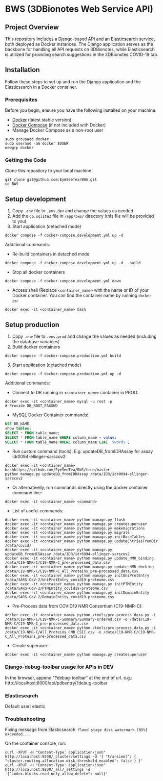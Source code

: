 # BWS (3DBionotes Web Service API)

## Project Overview 

This repository includes a Django-based API and an Elasticsearch service, both deployed as Docker instances. The Django application serves as the backbone for handling all API requests on 3DBionotes, while Elasticsearch is utilized for providing search suggestions in the 3DBionotes COVID-19 tab.

## Installation

Follow these steps to set up and run the Django application and the Elasticsearch in a Docker container.

### Prerequisites

Before you begin, ensure you have the following installed on your machine:

- [Docker](https://www.docker.com/get-started) (latest stable version)
- [Docker Compose](https://docs.docker.com/compose/install/) (if not included with Docker)
- Manage Docker Compose as a non-root user
```shell
sudo groupadd docker
sudo usermod -aG docker $USER
newgrp docker
```

### Getting the Code

Clone this repository to your local machine:

```shell
git clone git@github.com:EyeSeeTea/BWS.git
cd BWS
```

## Setup development

1. Copy `.env` file to `.env.dev` and change the values as needed
2. Add the `db.sqlite3` file in `/app/bws/` directory (this file will be provided to you)
3. Start application (detached mode)
```shell
docker compose -f docker-compose.development.yml up -d
```

Additional commands:
- Re-build containers in detached mode
```shell
docker compose -f docker-compose.development.yml up -d --build
```
- Stop all docker containers
```shell
docker compose -f docker-compose.development.yml down
```
- Access shell (Replace `<container_name>` with the name or ID of your Docker container. You can find the container name by running `docker ps`:
```shell
docker exec -it <container_name> bash
```

## Setup production

1. Copy `.env` file to `.env.prod` and change the values as needed (including the database variables)
2. Build docker containers
```shell
docker compose -f docker-compose.production.yml build
```
3. Start application (detached mode)
```shell
docker compose -f docker-compose.production.yml up -d
```

Additional commands:
- Connect to DB running in `<container_name>` container in PROD:
```shell
docker exec -it <container_name> mysql -u root -p
# Provide DB_ROOT_PASSWD
```
- MySQL Docker Container commands:
```sql
USE DB_NAME
show tables;
SELECT * FROM table_name;
SELECT * FROM table_name WHERE column_name = value;
SELECT * FROM table_name WHERE column_name LIKE '%word%';
```
- Run custom command (tools). E.g: updateDB_fromIDRAssay for assay idr0094-ellinger-sarscov2:
```shell
docker exec -it <container_name> bashhttps://github.com/EyeSeeTea/BWS/tree/master
python manage.py updateDB_fromIDRAssay /data/IDR/idr0094-ellinger-sarscov2
```
- Or alternativelly, run commands directly using the docker container command line:
```shell
docker exec -it <container_name> <command>
```
- List of useful commands:
```shell
docker exec -it <container_name> python manage.py flush
docker exec -it <container_name> python manage.py createsuperuser
docker exec -it <container_name> python manage.py makemigrations
docker exec -it <container_name> python manage.py migrate
docker exec -it <container_name> python manage.py initBaseTables
docker exec -it <container_name> python manage.py updateEntriesFromDir /data/covid/
docker exec -it <container_name> python manage.py updateDB_fromHCSAssay /data/IDR/idr0094-ellinger-sarscov2
docker exec -it <container_name> python manage.py update_NMR_binding /data/C19-NMR-C/C19-NMR-C_pre-processed_data.csv
docker exec -it <container_name> python manage.py update_NMR_docking /data/C19-NMR-C/C19-NMR-C_All_Proteins_pre-processed_data.csv
docker exec -it <container_name> python manage.py initUniProtEntry /data/SARS-CoV-2/UniProtEntry_covid19-proteome.csv
docker exec -it <container_name> python manage.py initPTMEntity /data/SARS-CoV-2/PTMEntity_covid19-proteome.csv
docker exec -it <container_name> python manage.py initDomainEntity /data/SARS-CoV-2/DomainEntity_covid19-proteome.csv
```
- Pre-Process data from COVID19 NMR Consortium (C19-NMR-C):
```shell
docker exec -it <container_name> python /tools/pre-process_data.py -i /data/C19-NMR-C/C19-NMR-C-Summary/Summary-ordered.csv -o /data/C19-NMR-C/C19-NMR-C_pre-processed_data.csv
docker exec -it <container_name> python /tools/pre-process_data.py -i /data/C19-NMR-C/All_Proteins_CNB_CSIC.csv -o /data/C19-NMR-C/C19-NMR-C_All_Proteins_pre-processed_data.csv 
```
- Create superuser:
```shell
docker exec -it <container_name> python manage.py createsuperuser
```

### Django-debug-toolbar usage for APIs in DEV
In the browser, append "?debug-toolbar" at the end of url.
 e.g.: http://localhost:8000/api/pdbentry/?debug-toolbar

### Elasticsearch
Default user: elastic

### Troubleshooting
Fixing message from Elasticsearch: `flood stage disk watermark [95%] exceeded...`

On the container console, run:
```shell
curl -XPUT -H "Content-Type: application/json" http://localhost:9200/_cluster/settings -d '{ "transient": { "cluster.routing.allocation.disk.threshold_enabled": false } }'
curl -XPUT -H "Content-Type: application/json" http://localhost:9200/_all/_settings -d '{"index.blocks.read_only_allow_delete": null}'
```

